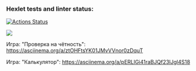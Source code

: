 ### Hexlet tests and linter status:
[![Actions Status](https://github.com/nmdcat/fullstack-javascript-project-44/actions/workflows/hexlet-check.yml/badge.svg)](https://github.com/nmdcat/fullstack-javascript-project-44/actions)

<a href="https://codeclimate.com/github/nmdcat/fullstack-javascript-project-44/maintainability"><img src="https://api.codeclimate.com/v1/badges/84b3c14d76085067c804/maintainability" /></a>

Игра: "Проверка на чётность":
https://asciinema.org/a/ztOHFtsYK01JMvVVnor0zDquT

Игра: "Калькулятор":
https://asciinema.org/a/pERLlGi41raBJQf23lJgl4S18